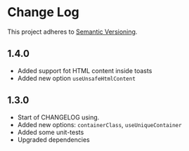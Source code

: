 # Change Log
This project adheres to [Semantic Versioning](http://semver.org/).

## 1.4.0
* Added support fot HTML content inside toasts
* Added new option `useUnsafeHtmlContent`

## 1.3.0
* Start of CHANGELOG using.
* Added new options: `containerClass`, `useUniqueContainer`
* Added some unit-tests
* Upgraded dependencies

